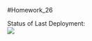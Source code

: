 #Homework_26

Status of Last Deployment:<br>
<img src="https://github.com/Ivan-2022/Homework_26/.github/workflows/Homework_26/badge.svg?branch=master"><br>

